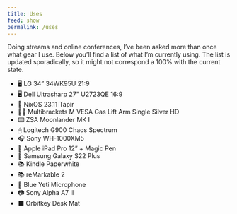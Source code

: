 ```yaml
---
title: Uses
feed: show
permalink: /uses
---
```


Doing streams and online conferences, I’ve been asked more than once what gear I use. Below you’ll find a list of what I’m currently using. The list is updated sporadically, so it might not correspond a 100% with the current state.

- 🖥 LG 34” 34WK95U 21:9
- 🖥 Dell Ultrasharp 27" U2723QE 16:9
- 🤖 NixOS 23.11 Tapir
- 💪🏼 Multibrackets M VESA Gas Lift Arm Single Silver HD
- ⌨️ ZSA Moonlander MK I
- 🖱 Logitech G900 Chaos Spectrum
- 🎧 Sony WH-1000XM5
- 📱 Apple iPad Pro 12” + Magic Pen
- 📱 Samsung Galaxy S22 Plus
- 📚 Kindle Paperwhite
- 📚 reMarkable 2
- 🎤 Blue Yeti Microphone
- 📷 Sony Alpha A7 II
- ⬛️ Orbitkey Desk Mat